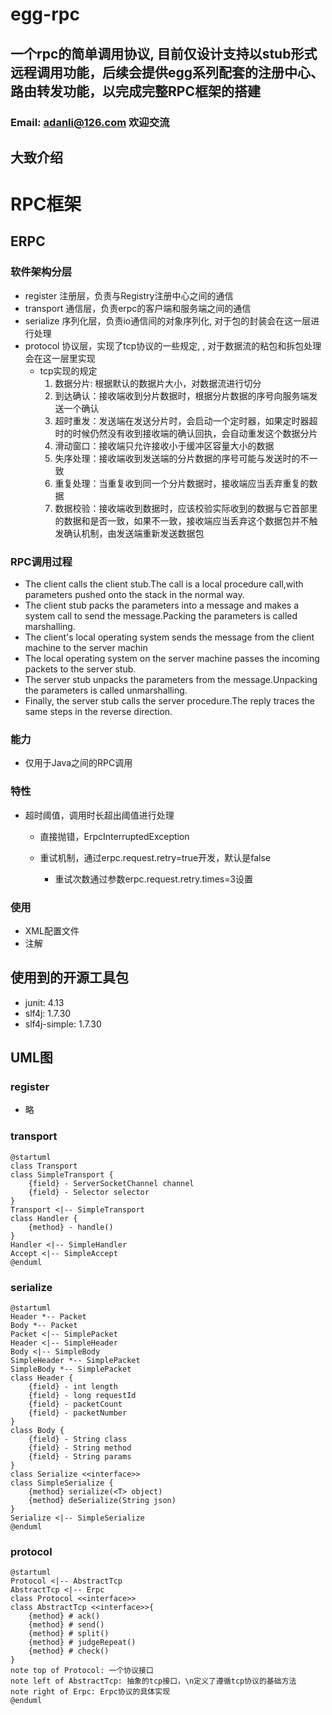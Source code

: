 # egg-rpc
## 一个rpc的简单调用协议, 目前仅设计支持以stub形式远程调用功能，后续会提供egg系列配套的注册中心、路由转发功能，以完成完整RPC框架的搭建
### Email: <u>adanli@126.com</u> 欢迎交流  

## 大致介绍

# RPC框架

## ERPC

### 软件架构分层
- register 注册层，负责与Registry注册中心之间的通信  
- transport 通信层，负责erpc的客户端和服务端之间的通信
- serialize 序列化层，负责io通信间的对象序列化, 对于包的封装会在这一层进行处理  
- protocol 协议层，实现了tcp协议的一些规定, , 对于数据流的粘包和拆包处理会在这一层里实现
    - tcp实现的规定
        1. 数据分片: 根据默认的数据片大小，对数据流进行切分
        2. 到达确认：接收端收到分片数据时，根据分片数据的序号向服务端发送一个确认
        3. 超时重发：发送端在发送分片时，会启动一个定时器，如果定时器超时的时候仍然没有收到接收端的确认回执，会自动重发这个数据分片
        4. 滑动窗口：接收端只允许接收小于缓冲区容量大小的数据
        5. 失序处理：接收端收到发送端的分片数据的序号可能与发送时的不一致
        6. 重复处理：当重复收到同一个分片数据时，接收端应当丢弃重复的数据
        7. 数据校验：接收端收到数据时，应该校验实际收到的数据与它首部里的数据和是否一致，如果不一致，接收端应当丢弃这个数据包并不触发确认机制，由发送端重新发送数据包  


### RPC调用过程

- The client calls the client stub.The call is a local procedure call,with parameters pushed onto the stack in the normal way.
- The client stub packs the parameters into a message and makes a system call to send the message.Packing the parameters is called marshalling.
- The client's local operating system sends the message from the client machine to the server machin
- The local operating system on the server machine passes the incoming packets to the server stub.
- The server stub unpacks the parameters from the message.Unpacking the parameters is called unmarshalling.
- Finally, the server stub calls the server procedure.The reply traces the same steps in the reverse direction.

### 能力

- 仅用于Java之间的RPC调用

### 特性

- 超时阈值，调用时长超出阈值进行处理

	- 直接抛错，ErpcInterruptedException
	- 重试机制，通过erpc.request.retry=true开发，默认是false

		- 重试次数通过参数erpc.request.retry.times=3设置

### 使用

- XML配置文件
- 注解



## 使用到的开源工具包
- junit: 4.13
- slf4j: 1.7.30
- slf4j-simple: 1.7.30

## UML图
### register  
- 略  
### transport  
```puml
@startuml
class Transport 
class SimpleTransport {
    {field} - ServerSocketChannel channel
    {field} - Selector selector
}
Transport <|-- SimpleTransport
class Handler {
    {method} - handle()
}
Handler <|-- SimpleHandler
Accept <|-- SimpleAccept
@enduml
```

### serialize  
```puml
@startuml
Header *-- Packet
Body *-- Packet
Packet <|-- SimplePacket 
Header <|-- SimpleHeader
Body <|-- SimpleBody 
SimpleHeader *-- SimplePacket
SimpleBody *-- SimplePacket
class Header {
    {field} - int length
    {field} - long requestId
    {field} - packetCount
    {field} - packetNumber
}
class Body {
    {field} - String class
    {field} - String method
    {field} - String params
}
class Serialize <<interface>>
class SimpleSerialize {
    {method} serialize(<T> object)
    {method} deSerialize(String json)
}
Serialize <|-- SimpleSerialize
@enduml
```

### protocol  
```puml
@startuml
Protocol <|-- AbstractTcp
AbstractTcp <|-- Erpc 
class Protocol <<interface>>
class AbstractTcp <<interface>>{
    {method} # ack()
    {method} # send()
    {method} # split()
    {method} # judgeRepeat()
    {method} # check()
}
note top of Protocol: 一个协议接口
note left of AbstractTcp: 抽象的tcp接口，\n定义了遵循tcp协议的基础方法
note right of Erpc: Erpc协议的具体实现
@enduml
```